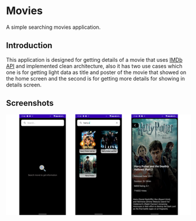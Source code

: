 Movies
=================

A simple searching movies application.


Introduction
------------

This application is designed for getting details of a movie that uses [IMDb API]("https://rapidapi.com/hmerritt/api/imdb-internet-movie-database-unofficial") and implemented clean architecture, also it has two use cases which one is for getting light data as title and poster of the movie that showed on the home screen and the second is for getting more details for showing in details screen.


Screenshots
------------
<p align="center">
<img src="https://github.com/mahdiba97/Movies/blob/master/screenshots/movies_screenshots.png"/>
</p>
